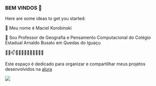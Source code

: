 ### BEM VINDOS 👋



Here are some ideas to get you started:

 🔭 Meu nome é Maciel Korobinski
 
 🌱 Sou Professor de Geografia e Pensamento Computacional do Colégio Estadual Arnaldo Busato em Quedas do Iguaçu
 
 🤔💬📫😄😄😄😄😄😄😄😄😄😄
 
 Este espaço é dedicado para organizar e compartilhar meus projetos desenvolvidos na [alura](https://www.alura.com.br/)

![](https://media.tenor.com/SWoPHL4upfEAAAAi/game-fish.gif)
